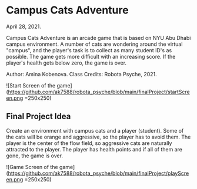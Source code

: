 # Campus Cats Adventure

April 28, 2021.

Campus Cats Adventure is an arcade game that is based on NYU Abu Dhabi campus environment.
A number of cats are wondering around the virtual "campus", and the player's task is to collect as many student ID's as possible.
The game gets more difficult with an increasing score.
If the player's health gets below zero, the game is over.

Author: Amina Kobenova.
Class Credits: Robota Psyche, 2021.

![Start Screen of the game](https://github.com/ak7588/robota_psyche/blob/main/finalProject/startScreen.png =250x250)

## Final Project Idea

Create an environment with campus cats and a player (student). Some of the cats will be orange and aggressive, so the player has to avoid them. The player is the center of the flow field, so aggressive cats are naturally attracted to the player. The player has health points and if all of them are gone, the game is over.


![Game Screen of the game](https://github.com/ak7588/robota_psyche/blob/main/finalProject/playScreen.png =250x250)
